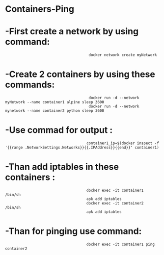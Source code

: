 # Containers-Ping

#   -First create a network by using command:  
                                          docker network create myNetwork
#   -Create 2 containers by using these commands:
                                          docker run -d --network myNetwork --name container1 alpine sleep 3600
                                          docker run -d --network mynetwork --name container2 python sleep 3600


#   -Use commad for output : 
                                         container1_ip=$(docker inspect -f '{{range .NetworkSettings.Networks}}{{.IPAddress}}{{end}}' container1)


#  -Than add iptables in these containers :
                                         docker exec -it container1 /bin/sh
                                         apk add iptables
                                         docker exec -it container2 /bin/sh
                                         apk add iptables

#  -Than for pinging use command:
                                         docker exec -it container1 ping container2
